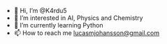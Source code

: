 - 👋 Hi, I’m @K4rdu5
- 👀 I’m interested in AI, Physics and Chemistry
- 🌱 I’m currently learning Python
- 📫 How to reach me lucasmjohansson@gmail.com

<!---
K4rdu5/K4rdu5 is a ✨ special ✨ repository because its `README.md` (this file) appears on your GitHub profile.
You can click the Preview link to take a look at your changes.
--->
